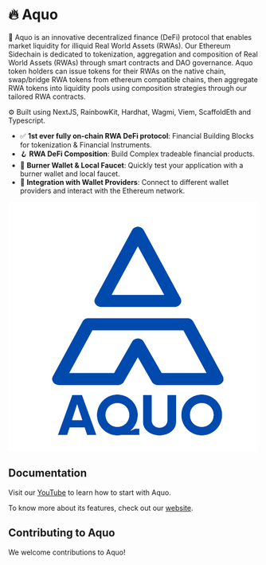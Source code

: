 # 🔥 Aquo

🧪 Aquo is an innovative decentralized finance (DeFi) protocol that enables market liquidity for illiquid Real World Assets (RWAs). Our Ethereum Sidechain is dedicated to tokenization, aggregation and composition of Real World Assets (RWAs) through smart contracts and DAO governance. Aquo token holders can issue tokens for their RWAs on the native chain, swap/bridge RWA tokens from ethereum compatible chains, then aggregate RWA tokens into liquidity pools using composition strategies through our tailored RWA contracts.

⚙️ Built using NextJS, RainbowKit, Hardhat, Wagmi, Viem, ScaffoldEth and Typescript.

- ✅ **1st ever fully on-chain RWA DeFi protocol**: Financial Building Blocks for tokenization & Financial Instruments.
- 🪝 **RWA DeFi Composition**: Build Complex tradeable financial products.
- 🧱 **Burner Wallet & Local Faucet**: Quickly test your application with a burner wallet and local faucet.
- 🔐 **Integration with Wallet Providers**: Connect to different wallet providers and interact with the Ethereum network.

![Aquo Logo](https://github.com/zillerium/aquoassets/blob/main/public/bluelogo.png)

## Documentation

Visit our [YouTube](https://www.youtube.com/@Aquo-tt5bx) to learn how to start with Aquo.

To know more about its features, check out our [website](https://www.aquoassets.com).

## Contributing to Aquo

We welcome contributions to Aquo!
